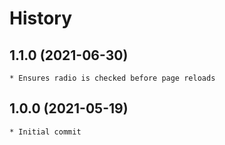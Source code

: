 # History

## 1.1.0 (2021-06-30)
    * Ensures radio is checked before page reloads


## 1.0.0 (2021-05-19)
    * Initial commit
